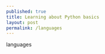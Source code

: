 ```yaml
---
published: true
title: Learning about Python basics
layout: post
permalink: /languages
---
```

languages